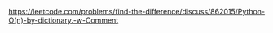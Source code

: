 https://leetcode.com/problems/find-the-difference/discuss/862015/Python-O(n)-by-dictionary.-w-Comment